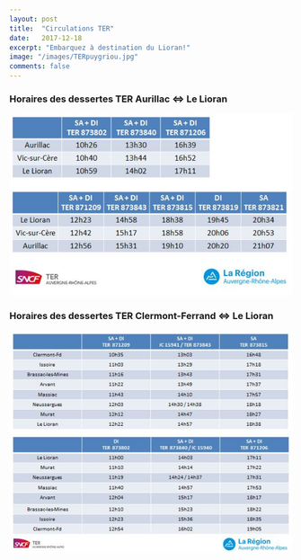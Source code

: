 ```yaml
---
layout: post
title:  "Circulations TER"
date:   2017-12-18
excerpt: "Embarquez à destination du Lioran!"
image: "/images/TERpuygriou.jpg"
comments: false
---
```

### Horaires des dessertes TER Aurillac <=> Le Lioran
![horaires TER](/images/teraurillaclelioran.jpg)
### Horaires des dessertes TER Clermont-Ferrand <=> Le Lioran
![horaires TER](/images/terclermontlelioran.jpg)
